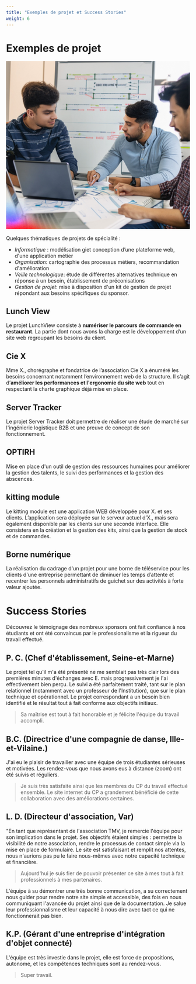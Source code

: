 ```yaml
---
title: "Exemples de projet et Success Stories"
weight: 6
---
```


# Exemples de projet

![](/images/miage/team02.png)

Quelques thématiques de projets de spécialité :

* *Informatique* : modélisation giet conception d’une plate­forme web, d'une application métier
* *Organisation*: cartographie des processus métiers, recommandation d'amélioration
* *Veille technologique*: étude de différentes alternatives technique en réponse à un besoin, établissement de préconisations
* *Gestion de projet*: mise à disposition d'un kit de gestion de projet répondant aux besoins spécifiques du sponsor.

## Lunch View

Le projet LunchView consiste à **numériser le parcours de commande en restaurant**. La partie dont nous avons la charge est le développement d’un site web regroupant les besoins du client.

## Cie X

Mme X., chorégraphe et fondatrice de l’association Cie X a énuméré les besoins concernant notamment l’environnement web de la structure. Il s’agit d’**améliorer les performances et l'ergonomie du site web** tout en respectant la charte graphique déjà mise en place.

## Server Tracker

Le projet Server Tracker doit permettre de réaliser une étude de marché sur l'ingénierie logistique B2B et une preuve de concept de son fonctionnement.

## OPTIRH

Mise en place d'un outil de gestion des ressources humaines pour améliorer la gestion des talents, le suivi des performances et la gestion des abscences.

## kitting module

Le kitting module est une application WEB développée pour X. et ses clients. L’application sera déployée sur le serveur actuel d’X., mais sera également disponible par les clients sur une seconde interface. Elle consistera en la création et la gestion des kits, ainsi que la gestion de stock et de commandes.

## Borne numérique

La réalisation du cadrage d'un projet pour une borne de téléservice pour les clients d'une entreprise permettant de diminuer les temps d’attente et recentrer les personnels administratifs de guichet sur des activités à forte valeur ajoutée.

# Success Stories

Découvrez le témoignage des nombreux sponsors ont fait confiance à nos étudiants et ont été convaincus par le professionalisme et la rigueur du travail effectué.

## P. C. (Chef d'établissement, Seine-et-Marne)

Le projet tel qu'il m'a été présenté ne me semblait pas très clair lors des premières minutes d'échanges avec E. mais progressivement je l'ai effectivement bien perçu.
Le suivi a été parfaitement traité, tant sur le plan relationnel (notamment avec un professeur de l'Institution), que sur le plan technique et opérationnel.
Le projet correspondant a un besoin bien identifié et le résultat tout à fait conforme aux objectifs initiaux.

> Sa maîtrise est tout à fait honorable et je félicite l'équipe du travail accompli.

## B.C. (Directrice d'une compagnie de danse, Ille-et-Vilaine.)

J'ai eu le plaisir de travailler avec une équipe de trois étudiantes sérieuses et motivées. Les rendez-vous que nous avons eus à distance (zoom) ont été suivis et réguliers.

> Je suis très satisfaite ainsi que les membres du CP du travail effectué ensemble. Le site internet du CP  a grandement bénéficié de cette collaboration  avec des améliorations certaines.

## L. D. (Directeur d'association, Var)

"En tant que représentant de l'association TMV, je remercie l'équipe pour son implication dans le projet. Ses objectifs étaient simples : permettre la visibilité de notre association, rendre le processus de contact simple via la mise en place de formulaire. Le site est satisfaisant et remplit nos attentes, nous n'aurions pas pu le faire nous-mêmes avec notre capacité technique et financière.

> Aujourd'hui je suis fier de pouvoir présenter ce site à mes tout à fait professionnels à mes partenaires.

L'équipe à su démontrer une très bonne communication, a su correctement nous guider pour rendre notre site simple et accessible, des fois en nous communiquant l'avancée du projet ainsi que de la documentation. Je salue leur professionnalisme et leur capacité à nous dire avec tact ce qui ne fonctionnerait pas bien.

## K.P. (Gérant d'une entreprise d'intégration d'objet connecté)

L'équipe est très investie dans le projet, elle est force de propositions, autonome, et les compétences techniques sont au rendez-vous.

> Super travail.


